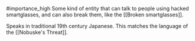 #importance_high 
Some kind of entity that can talk to people using hacked smartglasses, and can also break them, like the [[Broken smartglasses]].

Speaks in traditional 19th century Japanese.
This matches the language of the [[Nobuske's Threat]].
